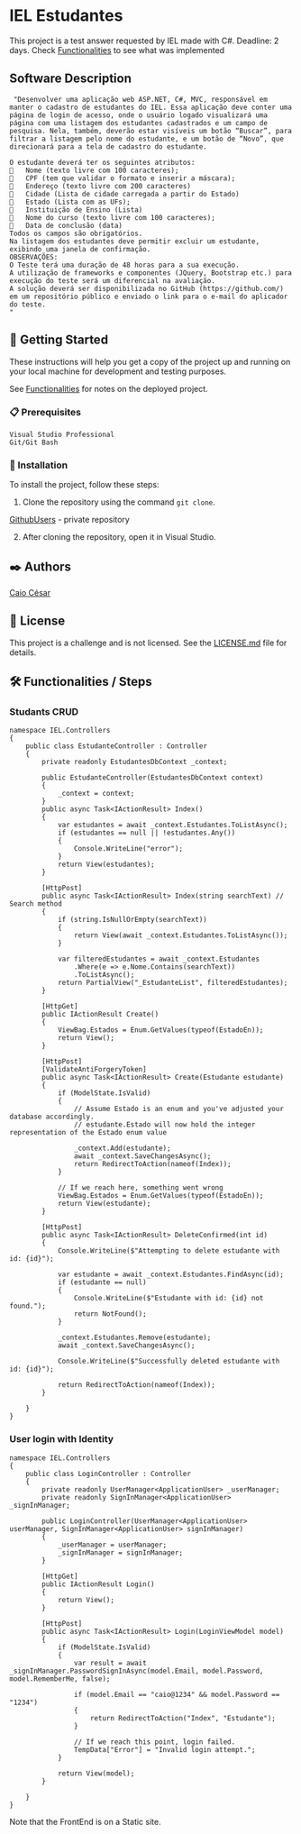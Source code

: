 # IEL Estudantes

This project is a test answer requested by IEL made with C#.
Deadline: 2 days.
Check [Functionalities](#functionalities) to see what was implemented

## Software Description

```
 "Desenvolver uma aplicação web ASP.NET, C#, MVC, responsável em manter o cadastro de estudantes do IEL. Essa aplicação deve conter uma página de login de acesso, onde o usuário logado visualizará uma página com uma listagem dos estudantes cadastrados e um campo de pesquisa. Nela, também, deverão estar visíveis um botão “Buscar”, para filtrar a listagem pelo nome do estudante, e um botão de “Novo”, que direcionará para a tela de cadastro do estudante.

O estudante deverá ter os seguintes atributos:
	Nome (texto livre com 100 caracteres);
	CPF (tem que validar o formato e inserir a máscara);
	Endereço (texto livre com 200 caracteres)
	Cidade (Lista de cidade carregada a partir do Estado)
	Estado (Lista com as UFs);
	Instituição de Ensino (Lista)
	Nome do curso (texto livre com 100 caracteres);
	Data de conclusão (data)
Todos os campos são obrigatórios.
Na listagem dos estudantes deve permitir excluir um estudante, exibindo uma janela de confirmação.
OBSERVAÇÕES:
O Teste terá uma duração de 48 horas para a sua execução.
A utilização de frameworks e componentes (JQuery, Bootstrap etc.) para execução do teste será um diferencial na avaliação.
A solução deverá ser disponibilizada no GitHub (https://github.com/) em um repositório público e enviado o link para o e-mail do aplicador do teste.
"
```

## 🚀 Getting Started

These instructions will help you get a copy of the project up and running on your local machine for development and testing purposes.

See [Functionalities](#deployment) for notes on the deployed project.

### 📋 Prerequisites

```
Visual Studio Professional
Git/Git Bash
```

### 🔧 Installation

To install the project, follow these steps:

1. Clone the repository using the command `git clone`.

[GithubUsers](https://github.com/caiocesar333/GithubUsers) - private repository

2. After cloning the repository, open it in Visual Studio.

## ✒️ Authors

[Caio César](https://github.com/caiocesar333)

## 📄 License

This project is a challenge and is not licensed. See the [LICENSE.md](https://github.com/caiocesar333/project/license) file for details.

## <a id="functionalities"></a>🛠️ Functionalities / Steps

### Studants CRUD

```
namespace IEL.Controllers
{
    public class EstudanteController : Controller
    {
        private readonly EstudantesDbContext _context;

        public EstudanteController(EstudantesDbContext context)
        {
            _context = context;
        }
        public async Task<IActionResult> Index()
        {
            var estudantes = await _context.Estudantes.ToListAsync();
            if (estudantes == null || !estudantes.Any())
            {
                Console.WriteLine("error");
            }
            return View(estudantes);
        }

        [HttpPost]
        public async Task<IActionResult> Index(string searchText) // Search method
        {
            if (string.IsNullOrEmpty(searchText))
            {
                return View(await _context.Estudantes.ToListAsync());
            }

            var filteredEstudantes = await _context.Estudantes
                .Where(e => e.Nome.Contains(searchText))
                .ToListAsync();
            return PartialView("_EstudanteList", filteredEstudantes);
        }

        [HttpGet]
        public IActionResult Create()
        {
            ViewBag.Estados = Enum.GetValues(typeof(EstadoEn));
            return View();
        }

        [HttpPost]
        [ValidateAntiForgeryToken]
        public async Task<IActionResult> Create(Estudante estudante)
        {
            if (ModelState.IsValid)
            {
                // Assume Estado is an enum and you've adjusted your database accordingly.
                // estudante.Estado will now hold the integer representation of the Estado enum value

                _context.Add(estudante);
                await _context.SaveChangesAsync();
                return RedirectToAction(nameof(Index));
            }

            // If we reach here, something went wrong
            ViewBag.Estados = Enum.GetValues(typeof(EstadoEn));
            return View(estudante);
        }

        [HttpPost]
        public async Task<IActionResult> DeleteConfirmed(int id)
        {
            Console.WriteLine($"Attempting to delete estudante with id: {id}");

            var estudante = await _context.Estudantes.FindAsync(id);
            if (estudante == null)
            {
                Console.WriteLine($"Estudante with id: {id} not found.");
                return NotFound();
            }

            _context.Estudantes.Remove(estudante);
            await _context.SaveChangesAsync();

            Console.WriteLine($"Successfully deleted estudante with id: {id}");

            return RedirectToAction(nameof(Index));
        }

    }
}
```

### User login with Identity
```
namespace IEL.Controllers
{
    public class LoginController : Controller
    {
        private readonly UserManager<ApplicationUser> _userManager;
        private readonly SignInManager<ApplicationUser> _signInManager;

        public LoginController(UserManager<ApplicationUser> userManager, SignInManager<ApplicationUser> signInManager)
        {
            _userManager = userManager;
            _signInManager = signInManager;
        }

        [HttpGet]
        public IActionResult Login()
        {
            return View();
        }

        [HttpPost]
        public async Task<IActionResult> Login(LoginViewModel model)
        {
            if (ModelState.IsValid)
            {
                var result = await _signInManager.PasswordSignInAsync(model.Email, model.Password, model.RememberMe, false);

                if (model.Email == "caio@1234" && model.Password == "1234")
                {
                    return RedirectToAction("Index", "Estudante");
                }

                // If we reach this point, login failed.
                TempData["Error"] = "Invalid login attempt.";
            }

            return View(model);
        }

    }
}

```
Note that the FrontEnd is on a Static site.